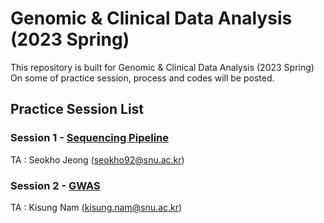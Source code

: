 # Genomic & Clinical Data Analysis (2023 Spring) 
This repository is built for Genomic & Clinical Data Analysis (2023 Spring) \
On some of practice session, process and codes will be posted.

## Practice Session List
### Session 1 - [Sequencing Pipeline](./Session1_Sequencing.md)  
TA : Seokho Jeong (seokho92@snu.ac.kr)

### Session 2 - [GWAS](./Session2_GWAS.md)
TA : Kisung Nam (kisung.nam@snu.ac.kr)
